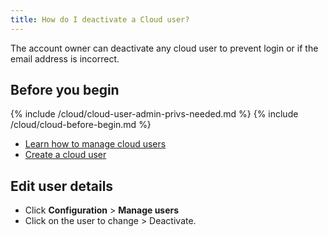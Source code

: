 ```yaml
---
title: How do I deactivate a Cloud user?
---
```


The account owner can deactivate any cloud user to prevent login or if the email address is incorrect.


## Before you begin

{% include /cloud/cloud-user-admin-privs-needed.md %}
{% include /cloud/cloud-before-begin.md %}
* [Learn how to manage cloud users](/cloud/configuration/cloud-users-manage)
* [Create a cloud user](/cloud/configuration/cloud-users-create)

## Edit user details

* Click **Configuration** > **Manage users**
* Click <span class="actionmenubutton"></span> on the user to change > Deactivate.
